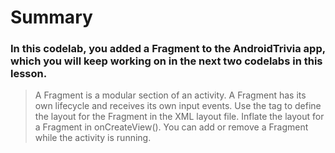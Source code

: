 # Summary
### In this codelab, you added a Fragment to the AndroidTrivia app, which you will keep working on in the next two codelabs in this lesson.

> A Fragment is a modular section of an activity.
> A Fragment has its own lifecycle and receives its own input events.
> Use the <fragment> tag to define the layout for the Fragment in the XML layout file.
> Inflate the layout for a Fragment in onCreateView().
> You can add or remove a Fragment while the activity is running.